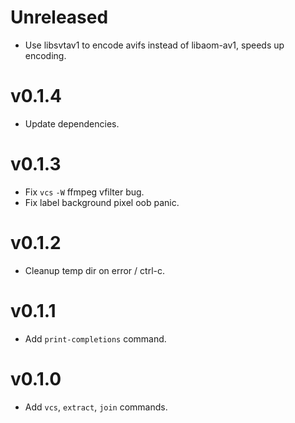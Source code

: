 # Unreleased
* Use libsvtav1 to encode avifs instead of libaom-av1, speeds up encoding.

# v0.1.4
* Update dependencies.

# v0.1.3
* Fix `vcs` `-W` ffmpeg vfilter bug.
* Fix label background pixel oob panic.

# v0.1.2
* Cleanup temp dir on error / ctrl-c.

# v0.1.1
* Add `print-completions` command.

# v0.1.0
* Add `vcs`, `extract`, `join` commands.
